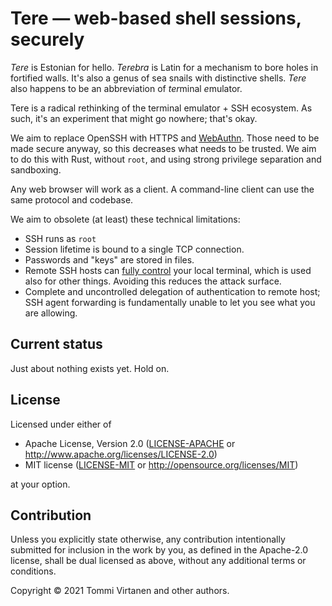 # Tere — web-based shell sessions, securely

*Tere* is Estonian for hello.
*Terebra* is Latin for a mechanism to bore holes in fortified walls.
It's also a genus of sea snails with distinctive shells.
*Tere* also happens to be an abbreviation of *ter*minal *e*mulator.

Tere is a radical rethinking of the terminal emulator + SSH ecosystem.
As such, it's an experiment that might go nowhere; that's okay.

We aim to replace OpenSSH with HTTPS and [WebAuthn](https://webauthn.guide/).
Those need to be made secure anyway, so this decreases what needs to be trusted.
We aim to do this with Rust, without `root`, and using strong privilege separation and sandboxing.

Any web browser will work as a client.
A command-line client can use the same protocol and codebase.

We aim to obsolete (at least) these technical limitations:

- SSH runs as `root`
- Session lifetime is bound to a single TCP connection.
- Passwords and "keys" are stored in files.
- Remote SSH hosts can [fully control](https://www.win.tue.nl/~aeb/linux/hh/hh-5.html#ss5.2) your local terminal, which is used also for other things.
  Avoiding this reduces the attack surface.
- Complete and uncontrolled delegation of authentication to remote host; SSH agent forwarding is fundamentally unable to let you see what you are allowing.


## Current status

Just about nothing exists yet.
Hold on.


## License

Licensed under either of

 * Apache License, Version 2.0 ([LICENSE-APACHE](LICENSE-APACHE) or http://www.apache.org/licenses/LICENSE-2.0)
 * MIT license ([LICENSE-MIT](LICENSE-MIT) or http://opensource.org/licenses/MIT)

at your option.


## Contribution

Unless you explicitly state otherwise, any contribution intentionally submitted for inclusion in the work by you, as defined in the Apache-2.0 license, shall be
dual licensed as above, without any additional terms or conditions.

Copyright © 2021 Tommi Virtanen and other authors.
